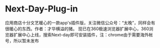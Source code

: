 # Next-Day-Plug-in
应用商店十分文艺暖心的一款app's插件版，关注微信公众号：“太晚”，同样会有很暖心的东西。作者：才华横溢的猪。
现已在360极速浏览器扩展中心，360浏览器扩展中心上线，搜索Next-day即可安装插件，注：chrome由于需要海外帐号，所以暂未发布
